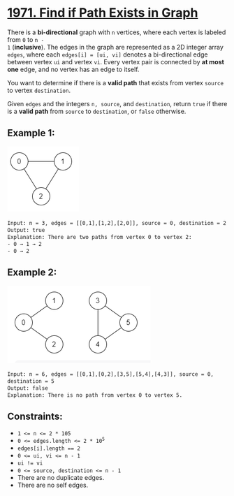 # [1971. Find if Path Exists in Graph](https://leetcode.com/problems/find-if-path-exists-in-graph/)

There is a **bi-directional** graph with <code>n</code> vertices, where each vertex is labeled from <code>0</code> to <code>n - 1</code> (**inclusive**). The edges in the graph are represented as a 2D integer array <code>edges</code>, where each <code>edges[i] = [ui, vi]</code> denotes a bi-directional edge between vertex <code>ui</code> and vertex <code>vi</code>. Every vertex pair is connected by **at most one** edge, and no vertex has an edge to itself.

You want to determine if there is a **valid path** that exists from vertex <code>source</code> to vertex <code>destination</code>.

Given <code>edges</code> and the integers <code>n, source</code>, and <code>destination</code>, return <code>true</code> if there is a **valid path** from <code>source</code> to <code>destination</code>, or <code>false</code> otherwise.

 

## Example 1:
<img src="./img/f4495328-5c2c-4bcc-b330-e709bdbee28e.png" alt="example 1" />

```
Input: n = 3, edges = [[0,1],[1,2],[2,0]], source = 0, destination = 2
Output: true
Explanation: There are two paths from vertex 0 to vertex 2:
- 0 → 1 → 2
- 0 → 2
```
## Example 2:
<img src="./img/9f822802-50c1-4baa-bbbe-c24e1ac0c14f.png" alt="example 2" />

```
Input: n = 6, edges = [[0,1],[0,2],[3,5],[5,4],[4,3]], source = 0, destination = 5
Output: false
Explanation: There is no path from vertex 0 to vertex 5.
```

## Constraints:

- <code>1 <= n <= 2 * 105</code>
- <code>0 <= edges.length <= 2 * 10<sup>5</sup></code>
- <code>edges[i].length == 2</code>
- <code>0 <= ui, vi <= n - 1</code>
- <code>ui != vi</code>
- <code>0 <= source, destination <= n - 1</code>
- There are no duplicate edges.
- There are no self edges.